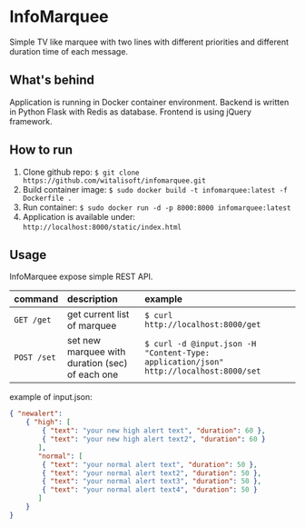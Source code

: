 # InfoMarquee
Simple TV like marquee with two lines with different priorities and different duration time of each message.

## What's behind
Application is running in Docker container environment. Backend is written in Python Flask with Redis as database. 
Frontend is using jQuery framework.

## How to run
1. Clone github repo:
`$ git clone https://github.com/witalisoft/infomarquee.git`
2. Build container image:
`$ sudo docker build -t infomarquee:latest -f Dockerfile .`
3. Run container:
`$ sudo docker run -d -p 8000:8000 infomarquee:latest`
4. Application is available under:
`http://localhost:8000/static/index.html`

## Usage
InfoMarquee expose simple REST API. 

| command       | description                  | example                                                                                |
| ------------- |:-----------------------------| :--------------------------------------------------------------------------------------|
| `GET /get`    | get current list of marquee  | `$ curl http://localhost:8000/get`                                                     |
| `POST /set`   | set new marquee with duration (sec) of each one             | `$ curl -d @input.json -H "Content-Type: application/json" http://localhost:8000/set`  |

example of input.json:

```json
{ "newalert": 
    { "high": [
        { "text": "your new high alert text", "duration": 60 },
        { "text": "your new high alert text2", "duration": 60 }
       ],
       "normal": [
        { "text": "your normal alert text", "duration": 50 },
        { "text": "your normal alert text2", "duration": 50 },
        { "text": "your normal alert text3", "duration": 50 },
        { "text": "your normal alert text4", "duration": 50 }
       ]
    }
}
```




